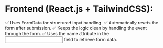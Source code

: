 # Frontend (React.js + TailwindCSS):

✅ Uses FormData for structured input handling.
✅ Automatically resets the form after submission.
✅ Keeps the logic clean by handling the event through the form.
✅ Uses the name attribute in the <input> field to retrieve form data.
